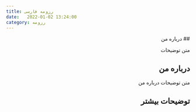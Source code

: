 ```yaml
---
title: رزومه فارسی
date:   2022-01-02 13:24:00
category: رزومه
---
```

<div dir="rtl" lang="fa">
## درباره من
  
متن توضیحات

## درباره من
متن توضیحات درباره من

## توضیحات بیشتر
</div>
